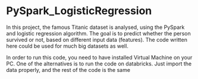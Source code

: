 # PySpark_LogisticRegression

In this project, the famous Titanic dataset is analysed, using the PySpark and logistic regression algorithm. The goal is to predict whether the person survived or not, based on different input data (features). The code written here could be used for much big datasets as well.

In order to run this code, you need to have installed Virtual Machine on your PC. One of the alternatives is to run the code on databricks. Just import the data properly, and the rest of the code is the same
